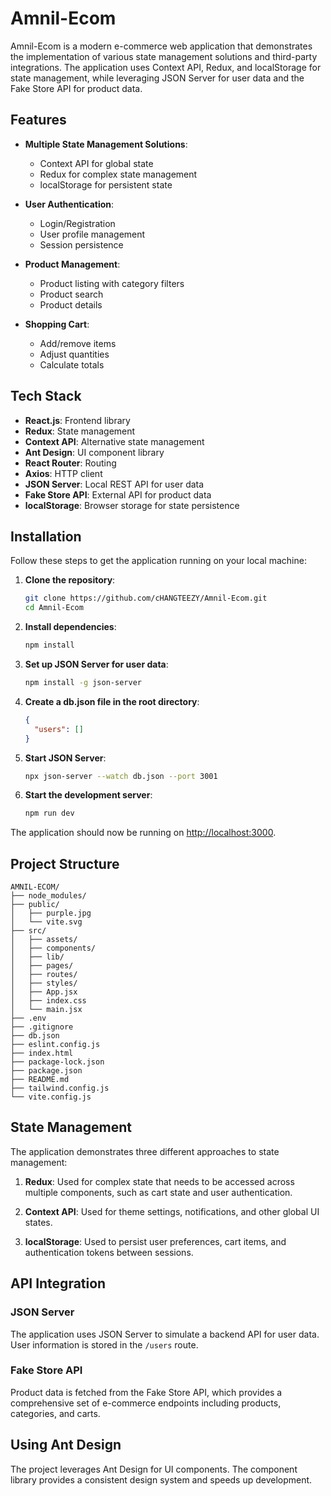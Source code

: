 # Amnil-Ecom

Amnil-Ecom is a modern e-commerce web application that demonstrates the implementation of various state management solutions and third-party integrations. The application uses Context API, Redux, and localStorage for state management, while leveraging JSON Server for user data and the Fake Store API for product data.

## Features

- **Multiple State Management Solutions**:
  - Context API for global state
  - Redux for complex state management
  - localStorage for persistent state
- **User Authentication**:

  - Login/Registration
  - User profile management
  - Session persistence

- **Product Management**:
  - Product listing with category filters
  - Product search
  - Product details
- **Shopping Cart**:

  - Add/remove items
  - Adjust quantities
  - Calculate totals

## Tech Stack

- **React.js**: Frontend library
- **Redux**: State management
- **Context API**: Alternative state management
- **Ant Design**: UI component library
- **React Router**: Routing
- **Axios**: HTTP client
- **JSON Server**: Local REST API for user data
- **Fake Store API**: External API for product data
- **localStorage**: Browser storage for state persistence

## Installation

Follow these steps to get the application running on your local machine:

1. **Clone the repository**:

   ```bash
   git clone https://github.com/cHANGTEEZY/Amnil-Ecom.git
   cd Amnil-Ecom
   ```

2. **Install dependencies**:

   ```bash
   npm install
   ```

3. **Set up JSON Server for user data**:

   ```bash
   npm install -g json-server
   ```

4. **Create a db.json file in the root directory**:

   ```json
   {
     "users": []
   }
   ```

5. **Start JSON Server**:

   ```bash
   npx json-server --watch db.json --port 3001
   ```

6. **Start the development server**:
   ```bash
   npm run dev
   ```

The application should now be running on [http://localhost:3000](http://localhost:3000).

## Project Structure

```
AMNIL-ECOM/
├── node_modules/
├── public/
│   ├── purple.jpg
│   └── vite.svg
├── src/
│   ├── assets/
│   ├── components/
│   ├── lib/
│   ├── pages/
│   ├── routes/
│   ├── styles/
│   ├── App.jsx
│   ├── index.css
│   └── main.jsx
├── .env
├── .gitignore
├── db.json
├── eslint.config.js
├── index.html
├── package-lock.json
├── package.json
├── README.md
├── tailwind.config.js
└── vite.config.js
```

## State Management

The application demonstrates three different approaches to state management:

1. **Redux**: Used for complex state that needs to be accessed across multiple components, such as cart state and user authentication.

2. **Context API**: Used for theme settings, notifications, and other global UI states.

3. **localStorage**: Used to persist user preferences, cart items, and authentication tokens between sessions.

## API Integration

### JSON Server

The application uses JSON Server to simulate a backend API for user data. User information is stored in the `/users` route.

### Fake Store API

Product data is fetched from the Fake Store API, which provides a comprehensive set of e-commerce endpoints including products, categories, and carts.

## Using Ant Design

The project leverages Ant Design for UI components. The component library provides a consistent design system and speeds up development.
